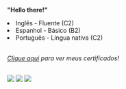 <p><strong>"Hello there!"</strong></p>

  <li class="list-group-item">Inglês - Fluente (C2)</li>
  <li class="list-group-item">Espanhol - Básico (B2)</li>
  <li class="list-group-item">Português - Língua nativa (C2)</li>


</br>

<p><i><a href="https://www.linkedin.com/in/alexandreluchetti/details/certifications/">Clique aqui</a> para ver meus certificados!</i></p>

<!--
<h4>Java | Kotlin | Spring Boot | Javascript | SQL</h4>

<div style="display: inline_block"><br>
  <img align="center" alt="Alexandre-JAVA" height="30" width="40" src="https://cdn.jsdelivr.net/gh/devicons/devicon/icons/java/java-original.svg">
  <img align="center" alt="Alexandre-Js" height="30" width="40" src="https://raw.githubusercontent.com/devicons/devicon/master/icons/javascript/javascript-plain.svg">
  <img align="center" alt="Alexandre-sql" height="30" width="40" src="https://cdn.jsdelivr.net/gh/devicons/devicon/icons/mysql/mysql-plain-wordmark.svg">
  <img align="center" alt="Alexandre-postgresql" height="30" width="30" src="https://user-images.githubusercontent.com/24623425/36042969-f87531d4-0d8a-11e8-9dee-e87ab8c6a9e3.png">
  <img align="center" alt="Alexandre-HTML" height="30" width="40" src="https://raw.githubusercontent.com/devicons/devicon/master/icons/html5/html5-original.svg">
  <img align="center" alt="Alexandre-CSS" height="30" width="40" src="https://raw.githubusercontent.com/devicons/devicon/master/icons/css3/css3-original.svg">
</div>
-->

</br>

<div> 
  <a href="https://www.linkedin.com/in/alexandreluchetti/" target="_blank"><img src="https://img.shields.io/badge/-LinkedIn-%230077B5?style=for-the-badge&logo=linkedin&logoColor=white" target="_blank"></a>
  <a href="https://www.instagram.com/alexandreluchetti/" target="_blank"><img src="https://img.shields.io/badge/-Instagram-%23E4405F?style=for-the-badge&logo=instagram&logoColor=white" target="_blank"></a>
  <a href = "mailto:luchetti.92@gmail.com"><img src="https://img.shields.io/badge/-Gmail-%23333?style=for-the-badge&logo=gmail&logoColor=white" target="_blank"></a>
</div>
